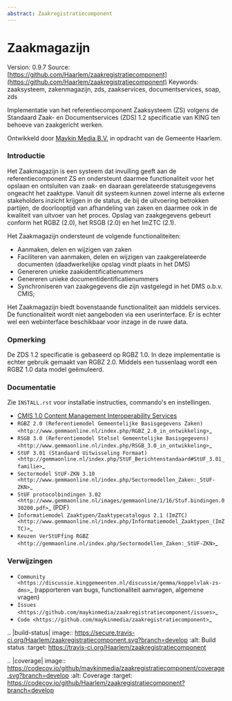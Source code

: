 ```yaml
---
abstract: Zaakregistratiecomponent
---
```


# Zaakmagazijn

Version: 0.9.7
Source: [https://github.com/Haarlem/zaakregistratiecomponent](https://github.com/Haarlem/zaakregistratiecomponent)
Keywords: zaaksysteem, zakenmagazijn, zds, zaakservices, documentservices, soap, zds


Implementatie van het referentiecomponent Zaaksysteem (ZS) volgens de
Standaard Zaak- en Documentservices (ZDS) 1.2 specificatie van KING ten
behoeve van zaakgericht werken.

Ontwikkeld door [Maykin Media B.V.](https://www.maykinmedia.nl) in opdracht
van de Gemeente Haarlem.

### Introductie

Het Zaakmagazijn is een systeem dat invulling geeft aan de referentiecomponent
ZS en ondersteunt daarmee functionaliteit voor het opslaan en ontsluiten van
zaak- en daaraan gerelateerde statusgegevens ongeacht het zaaktype.
Vanuit dit systeem kunnen zowel interne als externe stakeholders inzicht
krijgen in de status, de bij de uitvoering betrokken partijen, de doorlooptijd
van afhandeling van zaken en daarmee ook in de kwaliteit van uitvoer van het
proces. Opslag van zaakgegevens gebeurt conform het RGBZ (2.0), het RSGB (2.0)
en het ImZTC (2.1).

Het Zaakmagazijn ondersteunt de volgende functionaliteiten:

* Aanmaken, delen en wijzigen van zaken
* Faciliteren van aanmaken, delen en wijzigen van zaakgerelateerde documenten
  (daadwerkelijke opslag vindt plaats in het DMS)
* Genereren unieke zaakidentificatienummers
* Genereren unieke documentidentificatienummers
* Synchroniseren van zaakgegevens die zijn vastgelegd in het DMS o.b.v. CMIS;

Het Zaakmagazijn biedt bovenstaande functionaliteit aan middels services. De
functionaliteit wordt niet aangeboden via een userinterface. Er is echter wel
een webinterface beschikbaar voor inzage in de ruwe data.

### Opmerking

De ZDS 1.2 specificatie is gebaseerd op RGBZ 1.0. In deze implementatie is
echter gebruik gemaakt van RGBZ 2.0. Middels een tussenlaag wordt een RGBZ 1.0
data model geëmuleerd.

### Documentatie

Zie ``INSTALL.rst`` voor installatie instructies, commando's en instellingen.

* [CMIS 1.0 Content Management Interoperability Services](http://docs.oasis-open.org/cmis/CMIS/v1.0/os/cmis-spec-v1.0.pdf)
* `RGBZ 2.0 (Referentiemodel Gemeentelijke Basisgegevens Zaken) <http://www.gemmaonline.nl/index.php/RGBZ_2.0_in_ontwikkeling>`_
* `RSGB 3.0 (Referentiemodel Stelsel Gemeentelijke Basisgegevens) <http://www.gemmaonline.nl/index.php/RSGB_3.0_in_ontwikkeling>`_
* `StUF 3.01 (Standaard Uitwisseling Formaat) <http://gemmaonline.nl/index.php/StUF_Berichtenstandaard#StUF_3.01_familie>`_
* `Sectormodel StUF-ZKN 3.10 <http://www.gemmaonline.nl/index.php/Sectormodellen_Zaken:_StUF-ZKN>`_
* `StUF protocolbindingen 3.02 <http://www.gemmaonline.nl/images/gemmaonline/1/16/Stuf.bindingen.030200.pdf>`_ (PDF)
* `Informatiemodel Zaaktypen/Zaaktypecatalogus 2.1 (ImZTC) <http://www.gemmaonline.nl/index.php/Informatiemodel_Zaaktypen_(ImZTC)>`_
* `Keuzen VerStUFfing RGBZ <http://gemmaonline.nl/index.php/Sectormodellen_Zaken:_StUF-ZKN>`_


### Verwijzingen

* `Community <https://discussie.kinggemeenten.nl/discussie/gemma/koppelvlak-zs-dms>`_ (rapporteren van bugs,
  functionaliteit aanvragen, algemene vragen)
* `Issues <https://github.com/maykinmedia/zaakregistratiecomponent/issues>`_
* `Code <https://github.com/maykinmedia/zaakregistratiecomponent>`_


.. |build-status| image:: https://secure.travis-ci.org/Haarlem/zaakregistratiecomponent.svg?branch=develop
    :alt: Build status
    :target: https://travis-ci.org/Haarlem/zaakregistratiecomponent

.. |coverage| image:: https://codecov.io/github/maykinmedia/zaakregistratiecomponent/coverage.svg?branch=develop
    :alt: Coverage
    :target: https://codecov.io/github/Haarlem/zaakregistratiecomponent?branch=develop
